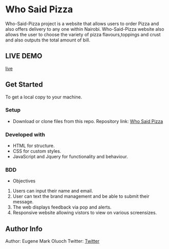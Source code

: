 # Who Said Pizza
Who-Said-Pizza project is a website that allows users to order Pizza and also offers delivery to any one within Nairobi.
Who-Said-Pizza website also allows the user to choose the variety of pizza flavours,toppings and crust and also outputs the total amount of bill.
## LIVE DEMO
[live](https://eugene-oluoch.github.io/who-said-pizza-place/)
## Get Started
To get a local copy to your machine.
### Setup
* Download or clone files from this repo.
Repository link: [Who Said Pizza](https://github.com/Eugene-Oluoch/who-said-pizza-place)
### Developed with
* HTML for structure.
* CSS for custom styles.
* JavaScript and Jquery for functionality and behaviour.
### BDD
* Objectives
1. Users can input their name and email.
2. User can text the brand management and be able to submit their message.
3. The web displays feedback via pop and alerts.
4. Responsive website allowing vistors to view on various screensizes.
## Author Info
Author: Eugene Mark Oluoch
Twitter: [Twitter](https://twitter.com/crabs_ke)